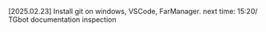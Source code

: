 

[2025.02.23] Install git on windows, VSCode, FarManager. next time: 15:20/ TGbot documentation inspection